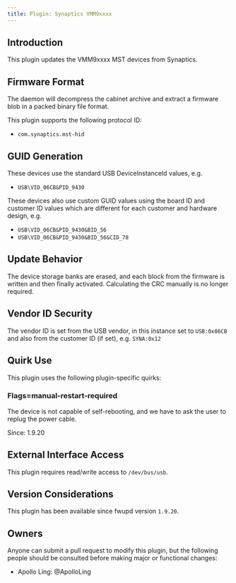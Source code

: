 ```yaml
---
title: Plugin: Synaptics VMM9xxxx
---
```


## Introduction

This plugin updates the VMM9xxxx MST devices from Synaptics.

## Firmware Format

The daemon will decompress the cabinet archive and extract a firmware blob in
a packed binary file format.

This plugin supports the following protocol ID:

* `com.synaptics.mst-hid`

## GUID Generation

These devices use the standard USB DeviceInstanceId values, e.g.

* `USB\VID_06CB&PID_9430`

These devices also use custom GUID values using the board ID and customer ID values which are
different for each customer and hardware design, e.g.

* `USB\VID_06CB&PID_9430&BID_56`
* `USB\VID_06CB&PID_9430&BID_56&CID_78`

## Update Behavior

The device storage banks are erased, and each block from the firmware is written and then finally
activated. Calculating the CRC manually is no longer required.

## Vendor ID Security

The vendor ID is set from the USB vendor, in this instance set to `USB:0x06CB` and also from the
customer ID (if set), e.g. `SYNA:0x12`

## Quirk Use

This plugin uses the following plugin-specific quirks:

### Flags=manual-restart-required

The device is not capable of self-rebooting, and we have to ask the user to replug the power cable.

Since: 1.9.20

## External Interface Access

This plugin requires read/write access to `/dev/bus/usb`.

## Version Considerations

This plugin has been available since fwupd version `1.9.20`.

## Owners

Anyone can submit a pull request to modify this plugin, but the following people should be
consulted before making major or functional changes:

* Apollo Ling: @ApolloLing

